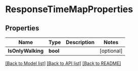 # ResponseTimeMapProperties

## Properties
Name | Type | Description | Notes
------------ | ------------- | ------------- | -------------
**IsOnlyWalking** | **bool** |  | [optional] 

[[Back to Model list]](../README.md#documentation-for-models) [[Back to API list]](../README.md#documentation-for-api-endpoints) [[Back to README]](../README.md)


